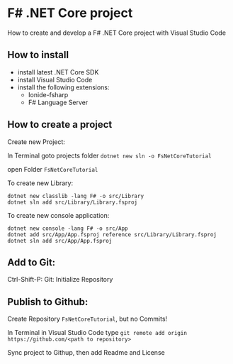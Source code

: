 # F# .NET Core project
How to create and develop a F# .NET Core project with Visual Studio Code
## How to install
* install latest .NET Core SDK
* install Visual Studio Code
* install the following extensions:
  * Ionide-fsharp
  * F# Language Server
## How to create a project
Create new Project:

In Terminal goto projects folder
```dotnet new sln -o FsNetCoreTutorial```

open Folder ```FsNetCoreTutorial```

To create new Library:
```
dotnet new classlib -lang F# -o src/Library
dotnet sln add src/Library/Library.fsproj
```

To create new console application:
```
dotnet new console -lang F# -o src/App
dotnet add src/App/App.fsproj reference src/Library/Library.fsproj
dotnet sln add src/App/App.fsproj
```
## Add to Git:
Ctrl-Shift-P: Git: Initialize Repository

## Publish to Github:
Create Repository ```FsNetCoreTutorial```, but no Commits!

In Terminal in Visual Studio Code type
```git remote add origin https://github.com/<path to repository>```

Sync project to Githup, then add Readme and License